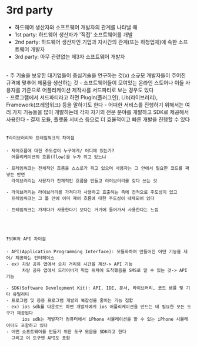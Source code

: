 # 3rd party
- 하드웨어 생산자와 소프트웨어 개발자의 관계를 나타낼 때
- 1st party: 하드웨어 생산자가 '직접' 소프트웨어를 개발
- 2nd party: 하드웨어 생산자인 기업과 자사간의 관계(또는 하청업체)에 속한 소프트웨어 개발자
- 3rd party: 아무 관련없는 제3자 소프트웨어 개발자

<br>
- 주 기술을 보유한 대기업들이 중심기술을 연구하는 것(x)
  소규모 개발자들이 주어진 규격에 맞추어 제품을 생산하는 것
- 소프트웨어들이 모여있는 온라인 스토어나 이들 사용자를 기준으로 어플리케이션 제작사를 서드파티로 보는 경우도 있다

<br>
- 프로그램에서 서드파티라고 하면 PlugIn(플러그인), Lib(라이브러리), Framework(프레임워크) 등을 말하기도 한다
- 어떠한 서비스를 진행하기 위해서는 여러 가지 기능들을 많이 개발하는데 각자 자기의 전문 분야를 개발하고 SDK로 제공해서 사용한다
- 결제 모듈, 플랫폼 서비스 등으로 더 효율적이고 빠른 개발을 진행할 수 있다
<br>
<br>

```
❓라이브러리와 프레임워크의 차이점

- 제어흐름에 대한 주도성이 누구에게/ 어디에 있는가?
  어플리케이션의 흐름(flow)을 누가 쥐고 있느냐

- 프레임워크는 전체적인 흐름을 스스로가 쥐고 있으며 사용자는 그 안에서 필요한 코드를 짜 넣는 반면
  라이브러리는 사용자가 전체적인 흐름을 만들고 라이브러리를 갖다 쓰는 것

- 라이브러리는 라이브러리를 가져다가 사용하고 호출하는 측에 전적으로 주도성이 있고
  프레임워크는 그 틀 안에 이미 제어 흐름에 대한 주도성이 내제되어 있다

- 프레임워크는 가져다가 사용한다기 보다는 거기에 들어가서 사용한다는 느낌
```
<br>
<br>

```
❓SDK와 API 차이점

- API(Application Programming Interface): 모듈화하여 만들어진 어떤 기능을 제어/ 제공하는 인터페이스
- ex) 차량 공유 앱에서 승차 거리와 시간을 계산-> API 기능
      차량 공유 앱에서 드라이버가 픽업 위치에 도착했음을 SMS로 알 수 있는 것-> API 기능

- SDK(Software Development Kit): API, IDE, 문서, 라이브러리, 코드 샘플 및 기타 유틸리티
- 프로그램 및 응용 프로그램 개발의 복잡성을 줄이는 기능 집합
- ex) ios sdk를 다운로드 하면 개발자에게 ios 어플리케이션을 만드는 데 필요한 모든 도구가 제공된다
      ios sdk는 개발자가 컴퓨터에서 iPhone 시뮬레이션을 할 수 있는 iPhone 시뮬레이터도 포함하고 있다
- 어떤 소프트웨어를 만들기 위한 도구 모음을 SDK라고 한다
  그리고 이 도구엔 API도 포함
```
